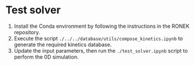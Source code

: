 # Test solver

1. Install the Conda environment by following the instructions in the RONEK repository.
2. Execute the script `./../../database/utils/compose_kinetics.ipynb` to generate the required kinetics database.
3. Update the input parameters, then run the `./test_solver.ipynb` script to perform the 0D simulation.
